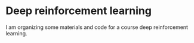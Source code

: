 # Deep reinforcement learning

I am organizing some materials and code for a course deep reinforcement learning. 
